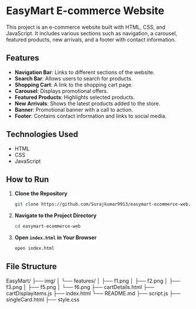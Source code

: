 # EasyMart E-commerce Website

This project is an e-commerce website built with HTML, CSS, and JavaScript. It includes various sections such as navigation, a carousel, featured products, new arrivals, and a footer with contact information.

## Features

- **Navigation Bar**: Links to different sections of the website.
- **Search Bar**: Allows users to search for products.
- **Shopping Cart**: A link to the shopping cart page.
- **Carousel**: Displays promotional offers.
- **Featured Products**: Highlights selected products.
- **New Arrivals**: Shows the latest products added to the store.
- **Banner**: Promotional banner with a call to action.
- **Footer**: Contains contact information and links to social media.

## Technologies Used

- HTML
- CSS
- JavaScript


## How to Run

1. **Clone the Repository**
    ```sh
    git clone https://github.com/Surajkumar9913/easymart-ecommerce-web.git
    ```

2. **Navigate to the Project Directory**
    ```sh
    cd easymart-ecommerce-web
    ```

3. **Open `index.html` in Your Browser**
    ```sh
    open index.html
    ```

## File Structure

EasyMart/
├── img/
│   └── features/
│       ├── f1.png
│       ├── f2.png
│       ├── f3.png
│       ├── f5.png
│       └── f6.png
├── cartDetails.html
├── cartDisplayitems.js
├── index.html
└── README.md
├── script.js
├── singleCard.html
├── style.css
